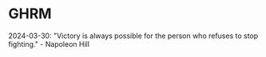 # GHRM

2024-03-30: "Victory is always possible for the person who refuses to stop fighting." - Napoleon Hill